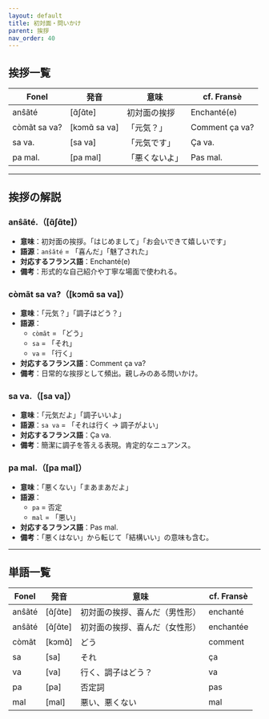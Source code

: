 ```yaml
---
layout: default
title: 初対面・問いかけ
parent: 挨拶
nav_order: 40
---
```


## 挨拶一覧

| Fonel            | 発音             | 意味               | cf. Fransè           |
|------------------|------------------|--------------------|----------------------|
| anŝãté           | [ɑ̃ʃɑ̃te]        | 初対面の挨拶       | Enchanté(e)          |
| còmãt sa va?     | [kɔmɑ̃ sa va]    | 「元気？」         | Comment ça va?       |
| sa va.           | [sa va]          | 「元気です」       | Ça va.               |
| pa mal.          | [pa mal]         | 「悪くないよ」     | Pas mal.             |


---

## 挨拶の解説

### anŝãté.（[ɑ̃ʃɑ̃te]）
- **意味**：初対面の挨拶。「はじめまして」「お会いできて嬉しいです」
- **語源**：`anŝãté` = 「喜んだ」「魅了された」
- **対応するフランス語**：Enchanté(e)
- **備考**：形式的な自己紹介や丁寧な場面で使われる。

### còmãt sa va?（[kɔmɑ̃ sa va]）
- **意味**：「元気？」「調子はどう？」
- **語源**：
  - `còmãt` = 「どう」
  - `sa` = 「それ」
  - `va` = 「行く」
- **対応するフランス語**：Comment ça va?
- **備考**：日常的な挨拶として頻出。親しみのある問いかけ。

### sa va.（[sa va]）
- **意味**：「元気だよ」「調子いいよ」
- **語源**：`sa va` = 「それは行く → 調子がよい」
- **対応するフランス語**：Ça va.
- **備考**：簡潔に調子を答える表現。肯定的なニュアンス。

### pa mal.（[pa mal]）
- **意味**：「悪くない」「まあまあだよ」
- **語源**：
  - `pa` = 否定
  - `mal` = 「悪い」
- **対応するフランス語**：Pas mal.
- **備考**：「悪くはない」から転じて「結構いい」の意味も含む。


---
## 単語一覧

| Fonel     | 発音      | 意味                              | cf. Fransè     |
|-----------|-----------|-----------------------------------|----------------|
| anŝãté    | [ɑ̃ʃɑ̃te] | 初対面の挨拶、喜んだ（男性形）    | enchanté       |
| anŝãté    | [ɑ̃ʃɑ̃te] | 初対面の挨拶、喜んだ（女性形）    | enchantée      |
| còmãt     | [kɔmɑ̃]   | どう                              | comment        |
| sa        | [sa]      | それ                              | ça             |
| va        | [va]      | 行く、調子はどう？                | va             |
| pa        | [pa]      | 否定詞                            | pas            |
| mal       | [mal]     | 悪い、悪くない                    | mal            |

